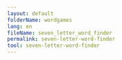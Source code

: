 ```yaml
---
layout: default
folderName: wordgames
lang: en
fileName: seven_letter_word_finder
permalink: seven-letter-word-finder
tool: seven-letter-word-finder
---
```

